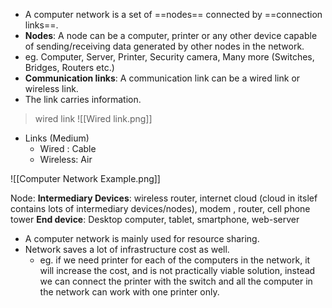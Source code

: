 - A computer network is a set of ==nodes== connected by ==connection links==.
- __Nodes__: A node can be a computer, printer or any other device capable of sending/receiving data generated by other nodes in the network.
- eg. Computer, Server, Printer, Security camera, Many more (Switches, Bridges, Routers etc.)
- __Communication links__: A communication link can be a wired link or wireless link.
- The link carries  information.

> wired link ![[Wired link.png]]
> 

- Links (Medium)
	- Wired : Cable
	- Wireless: Air

![[Computer Network Example.png]]

Node: 
__Intermediary Devices__: wireless router, internet cloud (cloud in itslef contains lots of intermediary devices/nodes), modem , router, cell phone tower
__End device__: Desktop computer, tablet, smartphone, web-server


- A computer network is mainly used for resource sharing.
- Network saves a lot of infrastructure cost as well.
	- eg. if we need printer for each of the computers in the network, it will increase the cost, and is not practically viable solution, instead we can connect the printer with the switch and all the computer in the network can work with one printer only.

